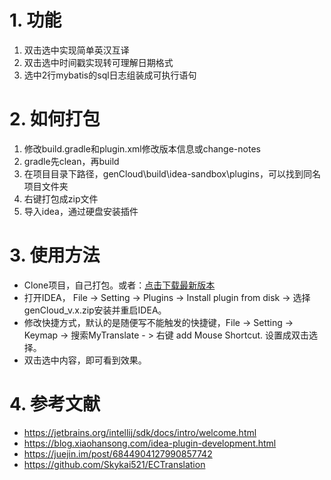 # 1. 功能
1. 双击选中实现简单英汉互译
2. 双击选中时间戳实现转可理解日期格式
3. 选中2行mybatis的sql日志组装成可执行语句

# 2. 如何打包
1. 修改build.gradle和plugin.xml修改版本信息或change-notes
2. gradle先clean，再build
3. 在项目目录下路径，genCloud\build\idea-sandbox\plugins，可以找到同名项目文件夹
4. 右键打包成zip文件
5. 导入idea，通过硬盘安装插件

# 3. 使用方法
-   Clone项目，自己打包。或者：[点击下载最新版本](https://github.com/scoful/genCloud/releases)
-   打开IDEA， File -> Setting -> Plugins -> Install plugin from disk -> 选择genCloud_v.x.zip安装并重启IDEA。
-   修改快捷方式，默认的是随便写不能触发的快捷键，File -> Setting -> Keymap -> 搜索MyTranslate - > 右键 add Mouse Shortcut. 设置成双击选择。
-   双击选中内容，即可看到效果。

# 4. 参考文献
-   https://jetbrains.org/intellij/sdk/docs/intro/welcome.html
-   https://blog.xiaohansong.com/idea-plugin-development.html
-   https://juejin.im/post/6844904127990857742
-   https://github.com/Skykai521/ECTranslation

